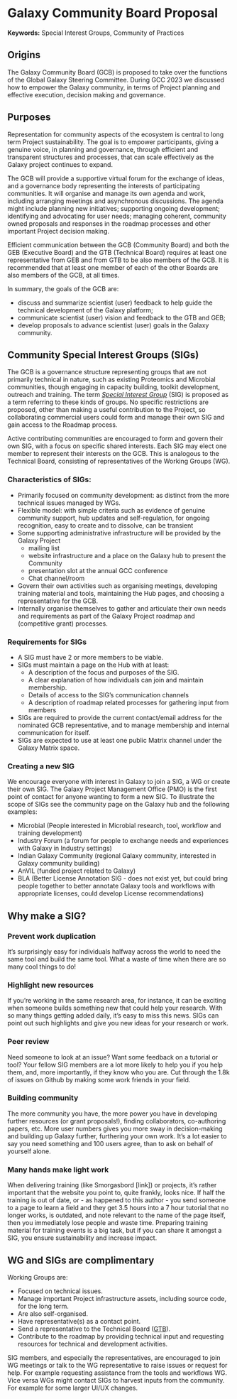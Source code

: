 # Galaxy Community Board Proposal

**Keywords:** Special Interest Groups, Community of Practices

## Origins

The Galaxy Community Board (GCB) is proposed to take over the functions of the Global Galaxy Steering Committee.
During GCC 2023 we discussed how to empower the Galaxy community, in terms of Project planning and effective execution, decision making and governance. 

## Purposes

Representation for community aspects of the ecosystem is central to long term Project sustainability. The goal is to empower participants, giving a genuine voice, in planning and governance, through efficient and transparent structures and processes, that can scale effectively as the Galaxy project continues to expand. 

The GCB will provide a supportive virtual forum for the exchange of ideas, and a governance body representing the interests of participating communities. It will organise and manage its own agenda and work, including arranging meetings and asynchronous discussions. The agenda might include planning new initiatives; supporting ongoing development; identifying and advocating for user needs; managing coherent, community owned proposals and responses in the roadmap processes and other important Project decision making.

Efficient communication between the GCB (Community Board) and both the GEB (Executive Board) and the GTB (Technical Board) requires at least one representative from GEB and from GTB to be also members of the GCB. It is recommended that at least one member of each of the other Boards are also members of the GCB, at all times.

In summary, the goals of the GCB are:

* discuss and summarize scientist (user) feedback to help guide the technical development of the Galaxy platform;
* communicate scientist (user) vision and feedback to the GTB and GEB;
* develop proposals to advance scientist (user) goals in the Galaxy community.

## Community Special Interest Groups (SIGs)

The GCB is a governance structure representing groups that are not primarily technical in nature, such as existing Proteomics and Microbial communities, though engaging in capacity building, toolkit development, outreach and training. The term *[Special Interest Group](/community/sig)* (SIG) is proposed as a term referring to these kinds of groups. No specific restrictions are proposed, other than making a useful contribution to the Project, so collaborating commercial users could form and manage their own SIG and gain access to the Roadmap process. 

Active contributing communities are encouraged to form and govern their own SIG, with a focus on specific shared interests. Each SIG may elect one member to represent their interests on the GCB. This is analogous to the Technical Board, consisting of representatives of the Working Groups (WG).

### Characteristics of SIGs:

* Primarily focused on community development: as distinct from the more technical issues managed by WGs.
* Flexible model: with simple criteria such as evidence of genuine community support, hub updates and self-regulation,
for ongoing recognition, easy to create and to dissolve, can be transient
* Some supporting administrative infrastructure will be provided by the Galaxy Project 
  * mailing list
  * website infrastructure and a place on the Galaxy hub to present the Community
  * presentation slot at the annual GCC conference
  * Chat channel/room
* Govern their own activities such as organising meetings, developing training material and tools, maintaining the Hub pages, and choosing a representative for the GCB.
* Internally organise themselves to gather and articulate their own needs and requirements as part of the Galaxy Project roadmap and (competitive grant) processes.

### Requirements for SIGs

* A SIG must have 2 or more members to be viable.
* SIGs must maintain a page on the Hub with at least:
    * A description of the focus and purposes of the SIG.
    * A clear explanation of how individuals can join and maintain membership.
    * Details of access to the SIG’s communication channels
    * A description of roadmap related processes for gathering input from members
* SIGs are required to provide the current contact/email address for the nominated GCB representative, and to manage membership and internal communication for itself. 
* SIGs are expected to use at least one public Matrix channel under the Galaxy Matrix space.

### Creating a new SIG

We encourage everyone with interest in Galaxy to join a SIG, a WG or create their own SIG. The Galaxy Project Management Office (PMO)
is the first point of contact for anyone wanting to form a new SIG. To illustrate the scope of SIGs see the community page on the Galaxy hub and the following examples:

* Microbial (People interested in Microbial research, tool, workflow and training development)
* Industry Forum (a forum for people to exchange needs and experiences with Galaxy in Industry settings)
* Indian Galaxy Community (regional Galaxy community, interested in Galaxy community building)
* AnVIL (funded project related to Galaxy)
* BLA (Better License Annotation SIG - does not exist yet, but could bring people together to better annotate Galaxy tools and workflows with appropriate licenses, could develop License recommendations)

## Why make a SIG?

### Prevent work duplication

It’s surprisingly easy for individuals halfway across the world to need the same tool and build the same tool.
What a waste of time when there are so many cool things to do!

### Highlight new resources

If you’re working in the same research area, for instance, it can be exciting when someone builds something new that could help your research. With so many things getting added daily, it’s easy to miss this news. SIGs can point out such highlights and give you new ideas for your research or work.

### Peer review

Need someone to look at an issue? Want some feedback on a tutorial or tool? Your fellow SIG members are a lot more likely to help you if you help them, and, more importantly, if they know who you are. Cut through the 1.8k of issues on Github by making some work friends in your field.

### Building community

The more community you have, the more power you have in developing further resources (or grant proposals!), finding collaborators, co-authoring papers, etc. More user numbers gives you more sway in decision-making and building up Galaxy further, furthering your own work. It’s a lot easier to say you need something and 100 users agree, than to ask on behalf of yourself alone.

### Many hands make light work

When delivering training (like Smorgasbord [link]) or projects, it’s rather important that the website you point to, quite frankly, looks nice. If half the training is out of date, or - as happened to this author - you send someone to a page to learn a field and they get 3.5 hours into a 7 hour tutorial that no longer works, is outdated, and note relevant to the name of the page itself, then you immediately lose people and waste time. Preparing training material for training events is a big task, but if you can share it amongst a SIG, you ensure sustainability and increase impact. 

## WG and SIGs are complimentary

Working Groups are:
* Focused on technical issues.
* Manage important Project infrastructure assets, including source code, for the long term. 
* Are also self-organised.
* Have representative(s) as a contact point.
* Send a representative to the Technical Board ([GTB](/community/governance/gtb/)).
* Contribute to the roadmap by providing technical input and requesting resources for technical and development activities.

SIG members, and especially the representatives, are encouraged to join WG meetings or talk to the WG representative to raise issues or request for help.
For example requesting assistance from the tools and workflows WG. Vice versa WGs might contact SIGs to harvest inputs from the community.
For example for some larger UI/UX changes.


